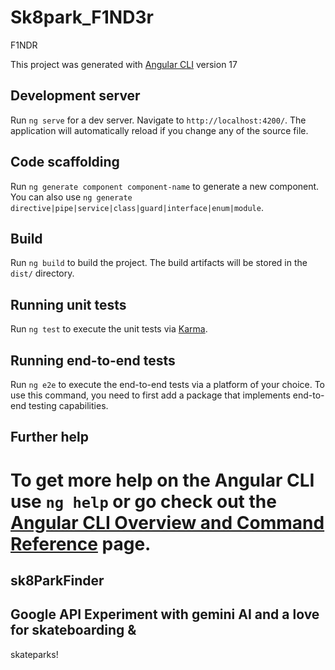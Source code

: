 
# Sk8park_F1ND3r
F1NDR

This project was generated with [Angular CLI](https://github.com/angular/angular-cli) version 17

## Development server

Run `ng serve` for a dev server. Navigate to `http://localhost:4200/`. The application will automatically reload if you change any of the source file.

## Code scaffolding
Run `ng generate component component-name` to generate a new component. You can also use `ng generate directive|pipe|service|class|guard|interface|enum|module`.

## Build

Run `ng build` to build the project. The build artifacts will be stored in the `dist/` directory.

## Running unit tests

Run `ng test` to execute the unit tests via [Karma](https://karma-runner.github.io).

## Running end-to-end tests

Run `ng e2e` to execute the end-to-end tests via a platform of your choice. To use this command, you need to first add a package that implements end-to-end testing capabilities.

## Further help

To get more help on the Angular CLI use `ng help` or go check out the [Angular CLI Overview and Command Reference](https://angular.io/cli) page.
=======
## sk8ParkFinder
## Google API Experiment with gemini AI and a love for skateboarding &
skateparks!

